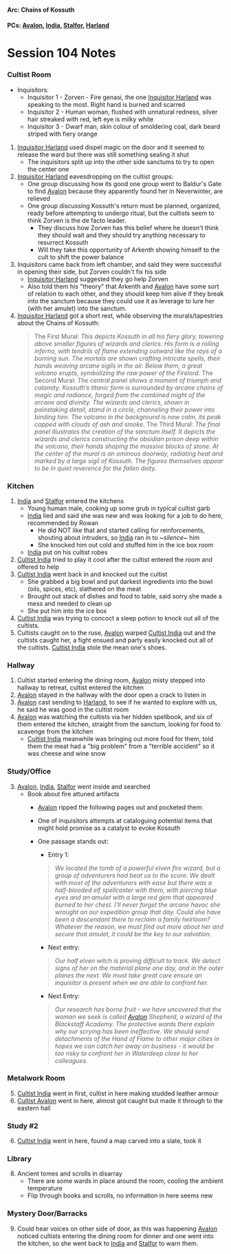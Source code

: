 #### Arc: Chains of Kossuth
#### PCs: [Avalon](PCs/Current/Avalon.md), [India](PCs/Current/India.md), [Stalfor](PCs/Current/Stalfor.md), [Harland](PCs/Current/Harland.md)

# Session 104 Notes
### Cultist Room
- Inquisitors:
	- Inquisitor 1 - Zorven - Fire genasi, the one [Inquisitor Harland](PCs/Current/Harland.md) was speaking to the most. Right hand is burned and scarred
	- Inquisitor 2 - Human woman, flushed with unnatural redness, silver hair streaked with red, left eye is milky white
	- Inquisitor 3 - Dwarf man, skin colour of smoldering coal, dark beard striped with fiery orange
1. [Inquisitor Harland](PCs/Current/Harland.md) used dispel magic on the door and it seemed to release the ward but there was still something sealing it shut
	- The inquisitors split up into the other side sanctums to try to open the center one
2. [Inquisitor Harland](PCs/Current/Harland.md) eavesdropping on the cultist groups:
	- One group discussing how its good one group went to Baldur's Gate to find [Avalon](PCs/Current/Avalon.md) because they apparently found her in Neverwinter, are relieved
	- One group discussing Kossuth's return must be planned, organized, ready before attempting to undergo ritual, but the cultists seem to think Zorven is the de facto leader.
		- They discuss how Zorven has this belief where he doesn't think they should wait and they should try anything necessary to resurrect Kossuth
		- Will they take this opportunity of Arkenth showing himself to the cult to shift the power balance
11. Inquisitors came back from left chamber, and said they were successful in opening their side, but Zorven couldn't fix his side
	- [Inquisitor Harland](PCs/Current/Harland.md) suggested they go help Zorven
	- Also told them his "theory" that Arkenth and [Avalon](PCs/Current/Avalon.md) have some sort of relation to each other, and they should keep him alive if they break into the sanctum because they could use it as leverage to lure her (with her amulet) into the sanctum.
12. [Inquisitor Harland](PCs/Current/Harland.md) got a short rest, while observing the murals/tapestries about the Chains of Kossuth:
	>	The First Mural: _This depicts Kossuth in all his fiery glory, towering above smaller figures of wizards and clerics. His form is a roiling inferno, with tendrils of flame extending outward like the rays of a burning sun. The mortals are shown crafting intricate spells, their hands weaving arcane sigils in the air. Below them, a great volcano erupts, symbolizing the raw power of the Firelord._
	>	The Second Mural: _The central panel shows a moment of triumph and calamity. Kossuth’s titanic form is surrounded by arcane chains of magic and radiance, forged from the combined might of the arcane and divinity. The wizards and clerics, shown in painstaking detail, stand in a circle, channeling their power into binding him. The volcano in the background is now calm, its peak capped with clouds of ash and smoke._
	>	The Third Mural: _The final panel illustrates the creation of the sanctum itself. It depicts the wizards and clerics constructing the obsidian prison deep within the volcano, their hands shaping the massive blocks of stone. At the center of the mural is an ominous doorway, radiating heat and marked by a large sigil of Kossuth. The figures themselves appear to be in quiet reverence for the fallen deity._

### Kitchen
1. [India](PCs/Current/India.md) and [Stalfor](PCs/Current/Stalfor.md) entered the kitchens
	- Young human male, cooking up some grub in typical cultist garb
	- [India](PCs/Current/India.md) lied and said she was new and was looking for a job to do here, recommended by Rowan
		- He did NOT like that and started calling for reinforcements, shouting about intruders, so [India](PCs/Current/India.md) ran in to ~_silence_~ him
		- She knocked him out cold and stuffed him in the ice box room
	- [India](PCs/Current/India.md) put on his cultist robes
2. [Cultist India](PCs/Current/India.md) tried to play it cool after the cultist entered the room and offered to help
10. [Cultist India](PCs/Current/India.md) went back in and knocked out the cultist
	- She grabbed a big bowl and put darkest ingredients into the bowl (oils, spices, etc), slathered on the meat
	- Brought out stack of dishes and food to table, said sorry she made a mess and needed to clean up
	- She put him into the ice box
11. [Cultist India](PCs/Current/India.md) was trying to concoct a sleep potion to knock out all of the cultists.
12. Cultists caught on to the ruse, [Avalon](PCs/Current/Avalon.md) warped [Cultist India](PCs/Current/India.md) out and the cultists caught her, a fight ensued and party easily knocked out all of the cultists. [Cultist India](PCs/Current/India.md) stole the mean one's shoes.

### Hallway 
1. Cultist started entering the dining room, [Avalon](PCs/Current/Avalon.md) misty stepped into hallway to retreat, cultist entered the kitchen
2. [Avalon](PCs/Current/Avalon.md) stayed in the hallway with the door open a crack to listen in
3. [Avalon](PCs/Current/Avalon.md) cast sending to [Harland](PCs/Current/Harland.md), to see if he wanted to explore with us, he said he was good in the cultist room
11. [Avalon](PCs/Current/Avalon.md) was watching the cultists via her hidden spellbook, and six of them entered the kitchen, straight from the sanctum, looking for food to scavenge from the kitchen
	- [Cultist India](PCs/Current/India.md) meanwhile was bringing out more food for them, told them the meat had a "big problem" from a "terrible accident" so it was cheese and wine snow

### Study/Office
3. [Avalon](PCs/Current/Avalon.md), [India](PCs/Current/India.md), [Stalfor](PCs/Current/Stalfor.md) went inside and searched
	- Book about fire attuned artifacts
		- [Avalon](PCs/Current/Avalon.md) ripped the following pages out and pocketed them:
		- One of inquisitors attempts at cataloguing potential items that might hold promise as a catalyst to evoke Kossuth
		- One passage stands out:
			- Entry 1: 
			> _We located the tomb of a powerful elven fire wizard, but a group of adventurers had beat us to the score. We dealt with most of the adventurers with ease but there was a half-blooded elf spellcaster with them, with piercing blue eyes and an amulet with a large red gem that appeared burned to her chest. I'll never forget the arcane havoc she wrought on our expedition group that day. Could she have been a descendant there to reclaim a family heirloom? Whatever the reason, we must find out more about her and secure that amulet, it could be the key to our salvation._
			
			- Next entry:
			>_Our half elven witch is proving difficult to track. We detect signs of her on the material plane one day, and in the outer planes the next. We must take great care ensure an inquisitor is present when we are able to confront her._

			- Next Entry:
			>_Our research has borne fruit - we have uncovered that the woman we seek is called [Avalon](PCs/Current/Avalon.md) Shepherd, a wizard of the Blackstaff Academy. The protective wards there explain why our scrying has been ineffective. We should send detachments of the Hand of Flame to other major cities in hopes we can catch her away on business - it would be too risky to confront her in Waterdeep close to her colleagues._

### Metalwork Room
5. [Cultist India](PCs/Current/India.md) went in first, cultist in here making studded leather armour
7. [Cultist Avalon](PCs/Current/Avalon.md) went in here, almost got caught but made it through to the eastern hall

### Study #2
6. [Cultist India](PCs/Current/India.md) went in here, found a map carved into a slate, took it

### Library
8. Ancient tomes and scrolls in disarray
	- There are some wards in place around the room, cooling the ambient temperature
	- Flip through books and scrolls, no information in here seems new

### Mystery Door/Barracks
9. Could hear voices on other side of door, as this was happening [Avalon](PCs/Current/Avalon.md) noticed cultists entering the dining room for dinner and one went into the kitchen, so she went back to [India](PCs/Current/India.md) and [Stalfor](PCs/Current/Stalfor.md) to warn them.
